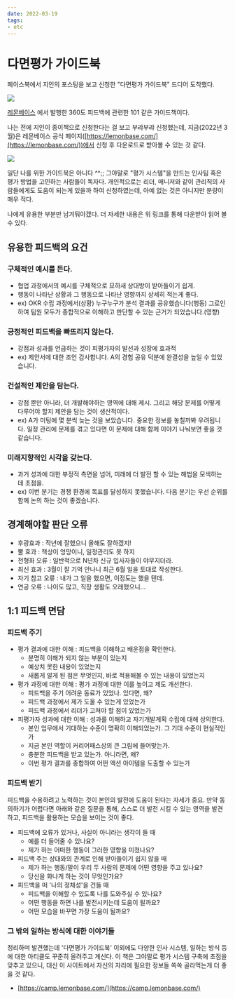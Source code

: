 ```yaml
---
date: 2022-03-19
tags: 
- etc
---
```

# 다면평가 가이드북 
페이스북에서 지인의 포스팅을 보고 신청한 "다면평가 가이드북" 드디어 도착했다. 

![](https://user-images.githubusercontent.com/2231510/158022268-01cf446e-f580-433d-adab-445de50671ff.jpg)

[레몬베이스](https://lemonbase.com/) 에서 발행한 360도 피드백에 관련한 101 같은 가이드책이다. 

나는 전에 지인이 종이책으로 신청한다는 걸 보고 부랴부랴 신청했는데, 지금(2022년 3월)은 레몬베이스 공식 페이지([https://lemonbase.com/](https://lemonbase.com/))에서 신청 후 다운로드로 받아볼 수 있는 것 같다. 

![](https://user-images.githubusercontent.com/2231510/158022201-943bb7eb-a1a8-4ac3-b5c6-c95be670c75e.png)

일단 나를 위한 가이드북은 아니다 ^^;; 그야말로 "평가 시스템"을 만드는 인사팀 혹은 평가 방법을 고민하는 사람들이 독자다. 개인적으로는 리더, 매니저와 같이 관리직의 사람들에게도 도움이 되는게 있을까 하여 신청하였는데, 아예 없는 것은 아니지만 분량이 매우 적다. 

나에게 유용한 부분만 남겨둬야겠다.  더 자세한 내용은 위 링크를 통해 다운받아 읽어 볼 수 있다. 

## 유용한 피드백의 요건
### 구체적인 예시를 든다. 
- 협업 과정에서의 예시를 구체적으로 묘하새 상대방이 받아들이기 쉽게.
- 행동이 나타난 상황과 그 행동으로 나타난 영향까지 상세히 적는게 좋다.
- ex) OKR 수립 과정에서(상황) 누구누구가 분석 결과를 공유했습니다(행동) 그로인하여 팀원 모두가 종합적으로 이해하고 판단할 수 있는 근거가 되었습니다.(영향)
### 긍정적인 피드백을 빠뜨리지 않는다.
- 강점과 성과를 언급하는 것이 피평가자의 발선과 성장에 효과적
- ex) 제안서에 대한 조언 감사합니다. A의 경험 공유 덕분에 완결성을 높일 수 있었습니다.

### 건설적인 제안을 담는다. 
- 강점 뿐만 아니라, 더 개발해야하는 영역에 대해 제시. 그리고 해당 문제를 어떻게 다루어야 할지 제안을 담는 것이 생산적이다. 
- ex) A가 미팅에 몇 분씩 늦는 것을 보았습니다. 중요한 정보를 놓칠까봐 우려됩니다. 일정 관리에 문제를 겪고 있다면 이 문제에 대해 함께 이야기 나눠보면 좋을 것 같습니다. 
### 미래지향적인 시각을 갖는다.
- 과거 성과에 대한 부정적 측면을 넘어, 미래에 더 발전 할 수 있는 해법을 모색하는 데 초점을.
- ex) 이번 분기는 경쟁 환경에 목표를 달성하지 못했습니다. 다음 분기는 우선 순위를 함께 논의 하는 것이 좋겠습니다. 
## 경계해야할 판단 오류 
- 후광효과 : 작년에 잘했으니 올해도 잘하겠지!
- 뿔 효과 : 책상이 엉망이니, 일정관리도 못 하지 
- 전형화 오류 : 일반적으로 N년차 신규 입사자들이 야무지더라.
- 최신 효과 : 3월이 잘 기억 안나니 최근 6월 일을 토대로 작성한다.
- 자기 참고 오류 : 내가 그 일을 했으면, 이정도는 했을 텐데.  
- 연공 오류 : 나이도 많고, 직장 생활도 오래했으니...

## 1:1 피드백 면담 
### 피드백 주기
- 평가 결과에 대한 이해 : 피드백을 이해하고 배운점을 확인한다.
	- 분명히 이해가 되지 않는 부분이 있는지
	- 예상치 못한 내용이 있었는지
	- 새롭게 알게 된 점은 무엇인지, 바로 적용해볼 수 있는 내용이 있었는지
- 평가 과정에 대한 이해 : 평가 과정에 대한 이를 높이고 제도 개선한다.
	- 피드백을 주기 어려운 동료가 있었나. 있다면, 왜?
	- 피드백 과정에서 제가 도울 수 있는게 있었는가
	- 피드백 과정에서  리더가 고쳐야 할 점이 있었는가
- 피평가자 성과에 대한 이해 : 성과를 이해하고 자기개발계획 수립에 대해 상의한다.
	- 본인 업무에서 기대하는 수준이 명확히 이해되었는가. 그 기대 수준이 현실적인가
	- 지금 본인 역할이 커리어패스상의 큰 그림에 들어맞는가. 
	- 충분한 피드백을 받고 있는가. 아니라면, 왜?
	- 이번 평가 결과를 종합하여 어떤 액션 아이템을 도출할 수 있는가
### 피드백 받기
피드백을 수용하려고 노력하는 것이 본인의 발전에 도움이 된다는 자세가 중요. 만약 동의하기가 어렵다면 아래와 같은 질문을 통해, 스스로 더 발전 시킬 수 있는 영역을 발견하고, 피드백을 활용하는 모습을 보이는 것이 좋다. 
- 피드백에 오류가 있거나, 사실이 아니라는 생각이 들 때
	- 예를 더 들어줄  수 있나요?
	- 제가 하는 어떠한 행동이 그러한 영향을 미쳤나요?
- 피드백 주는 상대와의 관계로 인해 받아들이기 쉽지 않을 때 
	- 제가 하는 행동/말이 우리 두 사람의 문제에 어떤 영향을 주고 있나요?
	- 당신을 화나게 하는 것이 무엇인가요?
- 피드백을 떠 '나의 정체성'을 건들 때
	- 피드백을 이해할 수 있도록 나를 도와주실 수 있나요?
	- 어떤 행동을 하면 나를 발전시키는데 도움이 될까요? 
	- 어떤 모습을 바꾸면 가장 도움이 될까요?

### 그  밖의  일하는 방식에 대한 이야기들
정리하며 발견했는데 '다면평가 가이드북' 이외에도 다양한 인사 시스템, 일하는 방식 등에 대한 아티클도 꾸준히 올려주고 계신다.  이 책은 그야말로 평가 시스템 구축에 초점을 맞추고 있으니, 대신 이  사이트에서 자신의 자리에 필요한 정보들 쏙쏙 골라먹는게 더 좋을 것 같다. 
- [https://camp.lemonbase.com/](https://camp.lemonbase.com/)

